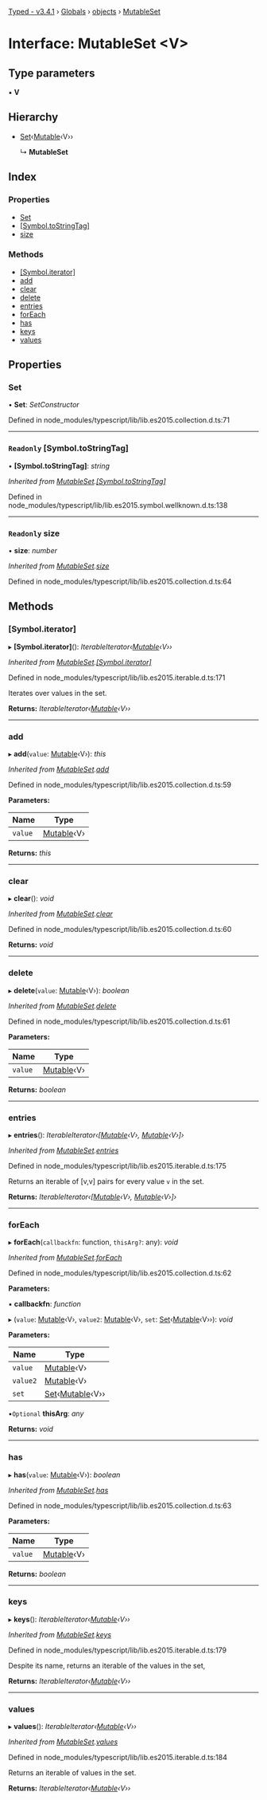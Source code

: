 [Typed - v3.4.1](../README.md) › [Globals](../globals.md) › [objects](../modules/objects.md) › [MutableSet](objects.mutableset.md)

# Interface: MutableSet <**V**>

## Type parameters

▪ **V**

## Hierarchy

* [Set](objects.mutableset.md#set)‹[Mutable](../modules/objects.md#mutable)‹V››

  ↳ **MutableSet**

## Index

### Properties

* [Set](objects.mutableset.md#set)
* [[Symbol.toStringTag]](objects.mutableset.md#readonly-[symbol.tostringtag])
* [size](objects.mutableset.md#readonly-size)

### Methods

* [[Symbol.iterator]](objects.mutableset.md#[symbol.iterator])
* [add](objects.mutableset.md#add)
* [clear](objects.mutableset.md#clear)
* [delete](objects.mutableset.md#delete)
* [entries](objects.mutableset.md#entries)
* [forEach](objects.mutableset.md#foreach)
* [has](objects.mutableset.md#has)
* [keys](objects.mutableset.md#keys)
* [values](objects.mutableset.md#values)

## Properties

###  Set

• **Set**: *SetConstructor*

Defined in node_modules/typescript/lib/lib.es2015.collection.d.ts:71

___

### `Readonly` [Symbol.toStringTag]

• **[Symbol.toStringTag]**: *string*

*Inherited from [MutableSet](objects.mutableset.md).[[Symbol.toStringTag]](objects.mutableset.md#readonly-[symbol.tostringtag])*

Defined in node_modules/typescript/lib/lib.es2015.symbol.wellknown.d.ts:138

___

### `Readonly` size

• **size**: *number*

*Inherited from [MutableSet](objects.mutableset.md).[size](objects.mutableset.md#readonly-size)*

Defined in node_modules/typescript/lib/lib.es2015.collection.d.ts:64

## Methods

###  [Symbol.iterator]

▸ **[Symbol.iterator]**(): *IterableIterator‹[Mutable](../modules/objects.md#mutable)‹V››*

*Inherited from [MutableSet](objects.mutableset.md).[[Symbol.iterator]](objects.mutableset.md#[symbol.iterator])*

Defined in node_modules/typescript/lib/lib.es2015.iterable.d.ts:171

Iterates over values in the set.

**Returns:** *IterableIterator‹[Mutable](../modules/objects.md#mutable)‹V››*

___

###  add

▸ **add**(`value`: [Mutable](../modules/objects.md#mutable)‹V›): *this*

*Inherited from [MutableSet](objects.mutableset.md).[add](objects.mutableset.md#add)*

Defined in node_modules/typescript/lib/lib.es2015.collection.d.ts:59

**Parameters:**

Name | Type |
------ | ------ |
`value` | [Mutable](../modules/objects.md#mutable)‹V› |

**Returns:** *this*

___

###  clear

▸ **clear**(): *void*

*Inherited from [MutableSet](objects.mutableset.md).[clear](objects.mutableset.md#clear)*

Defined in node_modules/typescript/lib/lib.es2015.collection.d.ts:60

**Returns:** *void*

___

###  delete

▸ **delete**(`value`: [Mutable](../modules/objects.md#mutable)‹V›): *boolean*

*Inherited from [MutableSet](objects.mutableset.md).[delete](objects.mutableset.md#delete)*

Defined in node_modules/typescript/lib/lib.es2015.collection.d.ts:61

**Parameters:**

Name | Type |
------ | ------ |
`value` | [Mutable](../modules/objects.md#mutable)‹V› |

**Returns:** *boolean*

___

###  entries

▸ **entries**(): *IterableIterator‹[[Mutable](../modules/objects.md#mutable)‹V›, [Mutable](../modules/objects.md#mutable)‹V›]›*

*Inherited from [MutableSet](objects.mutableset.md).[entries](objects.mutableset.md#entries)*

Defined in node_modules/typescript/lib/lib.es2015.iterable.d.ts:175

Returns an iterable of [v,v] pairs for every value `v` in the set.

**Returns:** *IterableIterator‹[[Mutable](../modules/objects.md#mutable)‹V›, [Mutable](../modules/objects.md#mutable)‹V›]›*

___

###  forEach

▸ **forEach**(`callbackfn`: function, `thisArg?`: any): *void*

*Inherited from [MutableSet](objects.mutableset.md).[forEach](objects.mutableset.md#foreach)*

Defined in node_modules/typescript/lib/lib.es2015.collection.d.ts:62

**Parameters:**

▪ **callbackfn**: *function*

▸ (`value`: [Mutable](../modules/objects.md#mutable)‹V›, `value2`: [Mutable](../modules/objects.md#mutable)‹V›, `set`: [Set](objects.mutableset.md#set)‹[Mutable](../modules/objects.md#mutable)‹V››): *void*

**Parameters:**

Name | Type |
------ | ------ |
`value` | [Mutable](../modules/objects.md#mutable)‹V› |
`value2` | [Mutable](../modules/objects.md#mutable)‹V› |
`set` | [Set](objects.mutableset.md#set)‹[Mutable](../modules/objects.md#mutable)‹V›› |

▪`Optional`  **thisArg**: *any*

**Returns:** *void*

___

###  has

▸ **has**(`value`: [Mutable](../modules/objects.md#mutable)‹V›): *boolean*

*Inherited from [MutableSet](objects.mutableset.md).[has](objects.mutableset.md#has)*

Defined in node_modules/typescript/lib/lib.es2015.collection.d.ts:63

**Parameters:**

Name | Type |
------ | ------ |
`value` | [Mutable](../modules/objects.md#mutable)‹V› |

**Returns:** *boolean*

___

###  keys

▸ **keys**(): *IterableIterator‹[Mutable](../modules/objects.md#mutable)‹V››*

*Inherited from [MutableSet](objects.mutableset.md).[keys](objects.mutableset.md#keys)*

Defined in node_modules/typescript/lib/lib.es2015.iterable.d.ts:179

Despite its name, returns an iterable of the values in the set,

**Returns:** *IterableIterator‹[Mutable](../modules/objects.md#mutable)‹V››*

___

###  values

▸ **values**(): *IterableIterator‹[Mutable](../modules/objects.md#mutable)‹V››*

*Inherited from [MutableSet](objects.mutableset.md).[values](objects.mutableset.md#values)*

Defined in node_modules/typescript/lib/lib.es2015.iterable.d.ts:184

Returns an iterable of values in the set.

**Returns:** *IterableIterator‹[Mutable](../modules/objects.md#mutable)‹V››*

